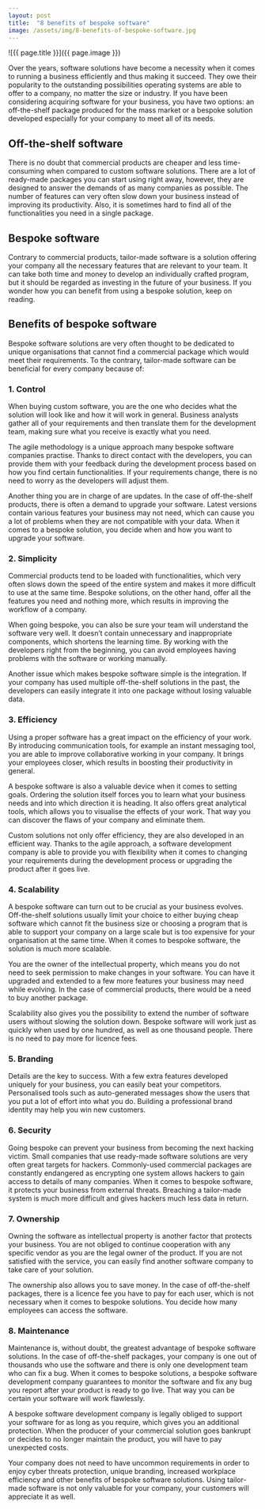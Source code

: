 ```yaml
---
layout: post
title:  "8 benefits of bespoke software"
image: /assets/img/8-benefits-of-bespoke-software.jpg
---
```


![{{ page.title }}]({{ page.image }})

Over the years, software solutions have become a necessity when it comes to running a business efficiently and thus making it succeed. They owe their popularity to the outstanding possibilities operating systems are able to offer to a company, no matter the size or industry. If you have been considering acquiring software for your business, you have two options: an off-the-shelf package produced for the mass market or a bespoke solution developed especially for your company to meet all of its needs.

## Off-the-shelf software
There is no doubt that commercial products are cheaper and less time-consuming when compared to custom software solutions. There are a lot of ready-made packages you can start using right away, however, they are designed to answer the demands of as many companies as possible. The number of features can very often slow down your business instead of improving its productivity. Also, it is sometimes hard to find all of the functionalities you need in a single package.

## Bespoke software
Contrary to commercial products, tailor-made software is a solution offering your company all the necessary features that are relevant to your team. It can take both time and money to develop an individually crafted program, but it should be regarded as investing in the future of your business. If you wonder how you can benefit from using a bespoke solution, keep on reading.

## Benefits of bespoke software
Bespoke software solutions are very often thought to be dedicated to unique organisations that cannot find a commercial package which would meet their requirements.  To the contrary, tailor-made software can be beneficial for every company because of:

### 1. Control

When buying custom software, you are the one who decides what the solution will look like and how it will work in general. Business analysts gather all of your requirements and then translate them for the development team, making sure what you receive is exactly what you need.      

The agile methodology is a unique approach many bespoke software companies practise. Thanks to direct contact with the developers, you can provide them with your feedback during the development process based on how you find certain functionalities. If your requirements change, there is no need to worry as the developers will adjust them.

Another thing you are in charge of are updates. In the case of off-the-shelf products, there is often a demand to upgrade your software. Latest versions contain various features your business may not need, which can cause you a lot of problems when they are not compatible with your data. When it comes to a bespoke solution, you decide when and how you want to upgrade your software.

### 2. Simplicity

Commercial products tend to be loaded with functionalities, which very often slows down the speed of the entire system and makes it more difficult to use at the same time. Bespoke solutions, on the other hand, offer all the features you need and nothing more, which results in improving the workflow of a company.

When going bespoke, you can also be sure your team will understand the software very well. It doesn’t contain unnecessary and inappropriate components, which shortens the learning time. By working with the developers right from the beginning, you can avoid employees having problems with the software or working manually.

Another issue which makes bespoke software simple is the integration. If your company has used multiple off-the-shelf solutions in the past, the developers can easily integrate it into one package without losing valuable data.

### 3. Efficiency

Using a proper software has a great impact on the efficiency of your work. By introducing communication tools, for example an instant messaging tool, you are able to improve collaborative working in your company. It brings your employees closer, which results in boosting their productivity in general.

A bespoke software is also a valuable device when it comes to setting goals. Ordering the solution itself forces you to learn what your business needs and into which direction it is heading. It also offers great analytical tools, which allows you to visualise the effects of your work. That way you can discover the flaws of your company and eliminate them.

Custom solutions not only offer efficiency, they are also developed in an efficient way. Thanks to the agile approach, a software development company is able to provide you with flexibility when it comes to changing your requirements during the development process or upgrading the product after it goes live.

### 4. Scalability

A bespoke software can turn out to be crucial as your business evolves. Off-the-shelf solutions usually limit your choice to either buying cheap software which cannot fit the business size or choosing a program that is able to support your company on a large scale but is too expensive for your organisation at the same time. When it comes to bespoke software, the solution is much more scalable.

You are the owner of the intellectual property, which means you do not need to seek permission to make changes in your software. You can have it upgraded and extended to a few more features your business may need while evolving. In the case of commercial products, there would be a need to buy another package.

Scalability also gives you the possibility to extend the number of software users without slowing the solution down. Bespoke software will work just as quickly when used by one hundred, as well as one thousand people. There is no need to pay more for licence fees.

### 5. Branding

Details are the key to success. With a few extra features developed uniquely for your business, you can easily beat your competitors. Personalised tools such as auto-generated messages show the users that you put a lot of effort into what you do. Building a professional brand identity may help you win new customers.

### 6. Security

Going bespoke can prevent your business from becoming the next hacking victim. Small companies that use ready-made software solutions are very often great targets for hackers. Commonly-used commercial packages are constantly endangered as encrypting one system allows hackers to gain access to details of many companies. When it comes to bespoke software, it protects your business from external threats. Breaching a tailor-made system is much more difficult and gives hackers much less data in return.

### 7. Ownership

Owning the software as intellectual property is another factor that protects your business. You are not obliged to continue cooperation with any specific vendor as you are the legal owner of the product. If you are not satisfied with the service, you can easily find another software company to take care of your solution.

The ownership also allows you to save money. In the case of off-the-shelf packages, there is a licence fee you have to pay for each user, which is not necessary when it comes to bespoke solutions. You decide how many employees can access the software.

### 8. Maintenance

Maintenance is, without doubt, the greatest advantage of bespoke software solutions.  In the case of off-the-shelf packages, your company is one out of thousands who use the software and there is only one development team who can fix a bug. When it comes to bespoke solutions, a bespoke software development company guarantees to monitor the software and fix any bug you report after your product is ready to go live. That way you can be certain your software will work flawlessly.

A bespoke software development company is legally obliged to support your software for as long as you require, which gives you an additional protection. When the producer of your commercial solution goes bankrupt or decides to no longer maintain the product, you will have to pay unexpected costs.

Your company does not need to have uncommon requirements in order to enjoy cyber threats protection, unique branding, increased workplace efficiency and other benefits of bespoke software solutions. Using tailor-made software is not only valuable for your company, your customers will appreciate it as well.
